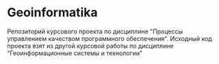 # Geoinformatika
Репозиторий курсового проекта по дисциплине "Процессы управлением качеством программного обеспечения". Исходный код проекта взят из другой курсовой работы по дисциплине "Геоинформационные системы и технологии"
